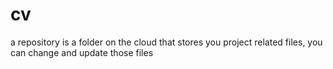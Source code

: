 # cv
a repository is a folder on the cloud that stores you project related files, you can change and update those files
